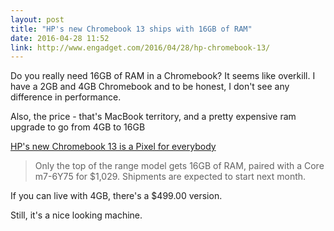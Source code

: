 ```yaml
---
layout: post
title: "HP's new Chromebook 13 ships with 16GB of RAM"
date: 2016-04-28 11:52
link: http://www.engadget.com/2016/04/28/hp-chromebook-13/
---
```


Do you really need 16GB of RAM in a Chromebook? It seems like overkill. I have a 2GB and 4GB Chromebook and to be honest, I don't see any difference in performance. 

Also, the price - that's MacBook territory, and a pretty expensive ram upgrade to go from 4GB to 16GB 

 [HP's new Chromebook 13 is a Pixel for everybody](http://www.engadget.com/2016/04/28/hp-chromebook-13/)


> Only the top of the range model gets 16GB of RAM, paired with a Core m7-6Y75 for $1,029. Shipments are expected to start next month.

If you can live with 4GB, there's a $499.00 version. 

Still, it's a nice looking machine.

